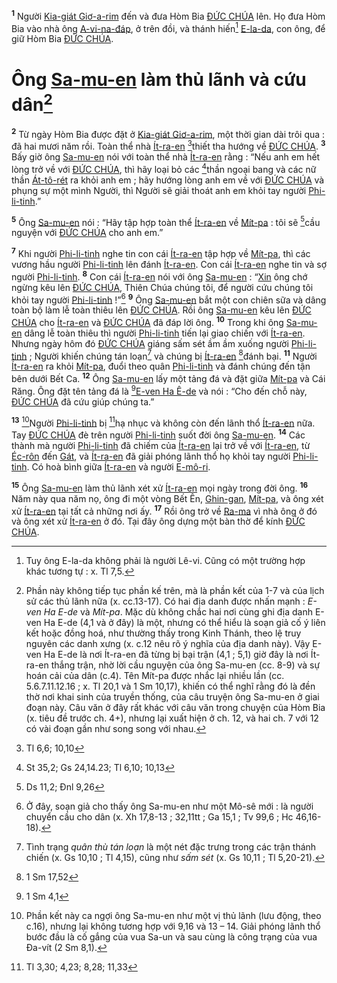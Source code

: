 <sup><b>1</b></sup> Người [Kia-giát Giơ-a-rim]() đến và đưa Hòm Bia [ĐỨC CHÚA]() lên. Họ đưa Hòm Bia vào nhà ông [A-vi-na-đáp](), ở trên đồi, và thánh hiến[^1-3768142d-e98a-42b9-947e-e2dcd4999068] [E-la-da](), con ông, để giữ Hòm Bia [ĐỨC CHÚA]().


# Ông [Sa-mu-en]() làm thủ lãnh và cứu dân[^2-3768142d-e98a-42b9-947e-e2dcd4999068]
<sup><b>2</b></sup> Từ ngày Hòm Bia được đặt ở [Kia-giát Giơ-a-rim](), một thời gian dài trôi qua : đã hai mươi năm rồi. Toàn thể nhà [Ít-ra-en]() [^1@-3768142d-e98a-42b9-947e-e2dcd4999068]thiết tha hướng về [ĐỨC CHÚA](). <sup><b>3</b></sup> Bấy giờ ông [Sa-mu-en]() nói với toàn thể nhà [Ít-ra-en]() rằng : “Nếu anh em hết lòng trở về với [ĐỨC CHÚA](), thì hãy loại bỏ các [^2@-3768142d-e98a-42b9-947e-e2dcd4999068]thần ngoại bang và các nữ thần [Át-tô-rét]() ra khỏi anh em ; hãy hướng lòng anh em về với [ĐỨC CHÚA]() và phụng sự một mình Người, thì Người sẽ giải thoát anh em khỏi tay người [Phi-li-tinh]().”

<sup><b>5</b></sup> Ông [Sa-mu-en]() nói : “Hãy tập hợp toàn thể [Ít-ra-en]() về [Mít-pa]() : tôi sẽ [^4@-3768142d-e98a-42b9-947e-e2dcd4999068]cầu nguyện với [ĐỨC CHÚA]() cho anh em.”

<sup><b>7</b></sup> Khi người [Phi-li-tinh]() nghe tin con cái [Ít-ra-en]() tập hợp về [Mít-pa](), thì các vương hầu người [Phi-li-tinh]() lên đánh [Ít-ra-en](). Con cái [Ít-ra-en]() nghe tin và sợ người [Phi-li-tinh](). <sup><b>8</b></sup> Con cái [Ít-ra-en]() nói với ông [Sa-mu-en]() : “[Xin]() ông chớ ngừng kêu lên [ĐỨC CHÚA](), Thiên Chúa chúng tôi, để người cứu chúng tôi khỏi tay người [Phi-li-tinh]() !”[^5-3768142d-e98a-42b9-947e-e2dcd4999068] <sup><b>9</b></sup> Ông [Sa-mu-en]() bắt một con chiên sữa và dâng toàn bộ làm lễ toàn thiêu lên [ĐỨC CHÚA](). Rồi ông [Sa-mu-en]() kêu lên [ĐỨC CHÚA]() cho [Ít-ra-en]() và [ĐỨC CHÚA]() đã đáp lời ông. <sup><b>10</b></sup> Trong khi ông [Sa-mu-en]() dâng lễ toàn thiêu thì người [Phi-li-tinh]() tiến lại giao chiến với [Ít-ra-en](). Nhưng ngày hôm đó [ĐỨC CHÚA]() giáng sấm sét ầm ầm xuống người [Phi-li-tinh]() ; Người khiến chúng tán loạn[^6-3768142d-e98a-42b9-947e-e2dcd4999068] và chúng bị [Ít-ra-en]() [^6@-3768142d-e98a-42b9-947e-e2dcd4999068]đánh bại. <sup><b>11</b></sup> Người [Ít-ra-en]() ra khỏi [Mít-pa](), đuổi theo quân [Phi-li-tinh]() và đánh chúng đến tận bên dưới Bết Ca. <sup><b>12</b></sup> Ông [Sa-mu-en]() lấy một tảng đá và đặt giữa [Mít-pa]() và Cái Răng. Ông đặt tên tảng đá là [^7@-3768142d-e98a-42b9-947e-e2dcd4999068][E-ven Ha Ê-de]() và nói : “Cho đến chỗ này, [ĐỨC CHÚA]() đã cứu giúp chúng ta.”

<sup><b>13</b></sup> [^7-3768142d-e98a-42b9-947e-e2dcd4999068]Người [Phi-li-tinh]() bị [^8@-3768142d-e98a-42b9-947e-e2dcd4999068]hạ nhục và không còn đến lãnh thổ [Ít-ra-en]() nữa. Tay [ĐỨC CHÚA]() đè trên người [Phi-li-tinh]() suốt đời ông [Sa-mu-en](). <sup><b>14</b></sup> Các thành mà người [Phi-li-tinh]() đã chiếm của [Ít-ra-en]() lại trở về với [Ít-ra-en](), từ [Éc-rôn]() đến [Gát](), và [Ít-ra-en]() đã giải phóng lãnh thổ họ khỏi tay người [Phi-li-tinh](). Có hoà bình giữa [Ít-ra-en]() và người [E-mô-ri]().

<sup><b>15</b></sup> Ông [Sa-mu-en]() làm thủ lãnh xét xử [Ít-ra-en]() mọi ngày trong đời ông. <sup><b>16</b></sup> Năm này qua năm nọ, ông đi một vòng Bết Ên, [Ghin-gan](), [Mít-pa](), và ông xét xử [Ít-ra-en]() tại tất cả những nơi ấy. <sup><b>17</b></sup> Rồi ông trở về [Ra-ma]() vì nhà ông ở đó và ông xét xử [Ít-ra-en]() ở đó. Tại đây ông dựng một bàn thờ để kính [ĐỨC CHÚA]().

[^1-3768142d-e98a-42b9-947e-e2dcd4999068]: Tuy ông E-la-da không phải là người Lê-vi. Cũng có một trường hợp khác tương tự : x. Tl 7,5.
[^2-3768142d-e98a-42b9-947e-e2dcd4999068]: Phần này không tiếp tục phần kế trên, mà là phần kết của 1-7 và của lịch sử các thủ lãnh nữa (x. cc.13-17). Có hai địa danh được nhấn mạnh : *E-ven Ha E-de* và *Mít-pa*. Mặc dù không chắc hai nơi cùng ghi địa danh E-ven Ha E-de (4,1 và ở đây) là một, nhưng có thể hiểu là soạn giả cố ý liên kết hoặc đồng hoá, như thường thấy trong Kinh Thánh, theo lệ truy nguyên các danh xưng (x. c.12 nêu rõ ý nghĩa của địa danh này). Vậy E-ven Ha E-de là nơi Ít-ra-en đã từng bị bại trận (4,1 ; 5,1) giờ đây là nơi Ít-ra-en thắng trận, nhờ lời cầu nguyện của ông Sa-mu-en (cc. 8-9) và sự hoán cải của dân (c.4). Tên Mít-pa được nhắc lại nhiều lần (cc. 5.6.7.11.12.16 ; x. Tl 20,1 và 1 Sm 10,17), khiến có thể nghĩ rằng đó là đền thờ nơi khai sinh của truyền thống, của câu truyện ông Sa-mu-en ở giai đoạn này. Câu văn ở đây rất khác với câu văn trong chuyện của Hòm Bia (x. tiêu đề trước ch. 4+), nhưng lại xuất hiện ở ch. 12, và hai ch. 7 với 12 có vài đoạn gần như song song với nhau.
[^5-3768142d-e98a-42b9-947e-e2dcd4999068]: Ở đây, soạn giả cho thấy ông Sa-mu-en như một Mô-sê mới : là người chuyển cầu cho dân (x. Xh 17,8-13 ; 32,11tt ; Ga 15,1 ; Tv 99,6 ; Hc 46,16-18).
[^6-3768142d-e98a-42b9-947e-e2dcd4999068]: Tình trạng *quân thù tán loạn* là một nét đặc trưng trong các trận thánh chiến (x. Gs 10,10 ; Tl 4,15), cũng như *sấm sét* (x. Gs 10,11 ; Tl 5,20-21).
[^7-3768142d-e98a-42b9-947e-e2dcd4999068]: Phần kết này ca ngợi ông Sa-mu-en như một vị thủ lãnh (lưu động, theo c.16), nhưng lại không tương hợp với 9,16 và 13 – 14. Giải phóng lãnh thổ bước đầu là cố gắng của vua Sa-un và sau cùng là công trạng của vua Đa-vít (2 Sm 8,1).
[^1@-3768142d-e98a-42b9-947e-e2dcd4999068]: Tl 6,6; 10,10
[^2@-3768142d-e98a-42b9-947e-e2dcd4999068]: St 35,2; Gs 24,14.23; Tl 6,10; 10,13
[^4@-3768142d-e98a-42b9-947e-e2dcd4999068]: Ds 11,2; Đnl 9,26
[^6@-3768142d-e98a-42b9-947e-e2dcd4999068]: 1 Sm 17,52
[^7@-3768142d-e98a-42b9-947e-e2dcd4999068]: 1 Sm 4,1
[^8@-3768142d-e98a-42b9-947e-e2dcd4999068]: Tl 3,30; 4,23; 8,28; 11,33